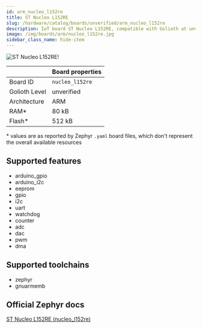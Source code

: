 ```yaml
---
id: arm_nucleo_l152re
title: ST Nucleo L152RE
slug: /hardware/catalog/boards/unverified/arm_nucleo_l152re
description: IoT board ST Nucleo L152RE, compatible with Golioth at unverified level.
image: /img/boards/arm/nucleo_l152re.jpg
sidebar_class_name: hide-item
---
```


[//]: # (This is an auto-generated file, do not edit! Changes to it will be lost upon re-generation)

![ST Nucleo L152RE!](/img/boards/arm/nucleo_l152re.jpg "ST Nucleo L152RE")

|                | Board properties     |
| -------------  | -------------------- |
| Board ID       | `nucleo_l152re` |
| Golioth Level  | unverified       |
| Architecture   | ARM |
| RAM*           | 80 kB |
| Flash*         | 512 kB |

\* values are as reported by Zephyr `.yaml` board files, which don't represent the overall available resources



## Supported features

* arduino_gpio
* arduino_i2c
* eeprom
* gpio
* i2c
* uart
* watchdog
* counter
* adc
* dac
* pwm
* dma

## Supported toolchains

* zephyr
* gnuarmemb

## Official Zephyr docs

[ST Nucleo L152RE (nucleo_l152re)](https://docs.zephyrproject.org/latest/boards/arm/nucleo_l152re/doc/index.html)
